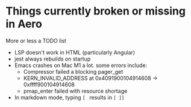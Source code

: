# Things currently broken or missing in Aero

More or less a TODO list

- LSP doesn't work in HTML (particularly Angular)
- jest always rebuilds on startup
- Emacs crashes on Mac M1 a lot. some errors include:
    - Compressor failed a blocking pager_get
    - KERN_INVALID_ADDRESS at 0x4091900104914608 -> 0xffff900104914608
    - pmap_enter failed with resource shortage
- In markdown mode, typing `[ ` results in `[ ]]`
